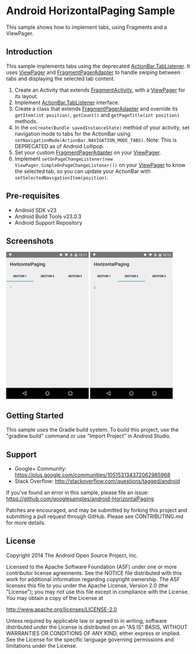 
Android HorizontalPaging Sample
===================================

This sample shows how to implement tabs, using Fragments and a ViewPager.

Introduction
------------

This sample implements tabs using the deprecated [ActionBar.TabListener][1]. It uses [ViewPager][2] and
[FragmentPagerAdapter][3] to handle swiping between tabs and displaying the selected tab content.


1. Create an Activity that extends [FragmentActivity][4], with a [ViewPager][2] for its layout.
2. Implement [ActionBar.TabListener][1] interface.
3. Create a class that extends [FragmentPagerAdapter][3] and override its `getItem(int position)`,
`getCount()` and `getPageTitle(int position)` methods.
4. In the `onCreate(Bundle savedInstanceState)` method of your activity, set navigation mode to tabs for the
ActionBar using `setNavigationMode(ActionBar.NAVIGATION_MODE_TABS)`. Note: This is DEPRECATED as of Android
Lollipop.
5. Set your custom [FragmentPagerAdapter][3] on your [ViewPager][2].
6. Implement `setOnPageChangeListener(new ViewPager.SimpleOnPageChangeListener())` on your [ViewPager][2] to
know the selected tab, so you can update your ActionBar with `setSelectedNavigationItem(position)`.

[1]: http://developer.android.com/reference/android/support/v7/app/ActionBar.TabListener.html
[2]: http://developer.android.com/reference/android/support/v4/view/ViewPager.html
[3]: http://developer.android.com/reference/android/support/v4/app/FragmentPagerAdapter.html
[4]: http://developer.android.com/reference/android/support/v4/app/FragmentActivity.html

Pre-requisites
--------------

- Android SDK v23
- Android Build Tools v23.0.3
- Android Support Repository

Screenshots
-------------

<img src="screenshots/1-tab1.png" height="400" alt="Screenshot"/> <img src="screenshots/2-tab2.png" height="400" alt="Screenshot"/> 

Getting Started
---------------

This sample uses the Gradle build system. To build this project, use the
"gradlew build" command or use "Import Project" in Android Studio.

Support
-------

- Google+ Community: https://plus.google.com/communities/105153134372062985968
- Stack Overflow: http://stackoverflow.com/questions/tagged/android

If you've found an error in this sample, please file an issue:
https://github.com/googlesamples/android-HorizontalPaging

Patches are encouraged, and may be submitted by forking this project and
submitting a pull request through GitHub. Please see CONTRIBUTING.md for more details.

License
-------

Copyright 2014 The Android Open Source Project, Inc.

Licensed to the Apache Software Foundation (ASF) under one or more contributor
license agreements.  See the NOTICE file distributed with this work for
additional information regarding copyright ownership.  The ASF licenses this
file to you under the Apache License, Version 2.0 (the "License"); you may not
use this file except in compliance with the License.  You may obtain a copy of
the License at

http://www.apache.org/licenses/LICENSE-2.0

Unless required by applicable law or agreed to in writing, software
distributed under the License is distributed on an "AS IS" BASIS, WITHOUT
WARRANTIES OR CONDITIONS OF ANY KIND, either express or implied.  See the
License for the specific language governing permissions and limitations under
the License.
